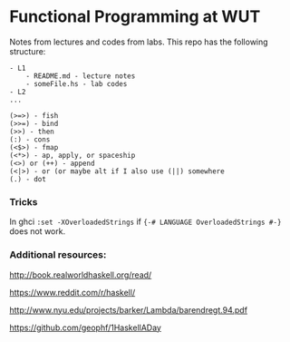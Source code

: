 # Functional Programming at WUT

Notes from lectures and codes from labs. This repo has the following structure:

```
- L1
    - README.md - lecture notes
    - someFile.hs - lab codes
- L2
...
```

```
(>=>) - fish
(>>=) - bind
(>>) - then
(:) - cons
(<$>) - fmap
(<*>) - ap, apply, or spaceship
(<>) or (++) - append
(<|>) - or (or maybe alt if I also use (||) somewhere
(.) - dot
```


### Tricks

In ghci `:set -XOverloadedStrings` if `{-# LANGUAGE OverloadedStrings #-}` does not work.


### Additional resources:

http://book.realworldhaskell.org/read/

https://www.reddit.com/r/haskell/

http://www.nyu.edu/projects/barker/Lambda/barendregt.94.pdf

https://github.com/geophf/1HaskellADay

